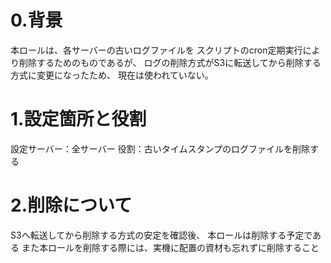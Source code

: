 # 0.背景
本ロールは、各サーバーの古いログファイルを
スクリプトのcron定期実行により削除するためのものであるが、
ログの削除方式がS3に転送してから削除する方式に変更になったため、
現在は使われていない。

# 1.設定箇所と役割
設定サーバー：全サーバー
役割：古いタイムスタンプのログファイルを削除する

# 2.削除について
S3へ転送してから削除する方式の安定を確認後、
本ロールは削除する予定である
また本ロールを削除する際には、実機に配置の資材も忘れずに削除すること
